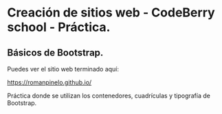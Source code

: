 # Creación de sitios web - CodeBerry school - Práctica.

## Básicos de Bootstrap.

Puedes ver el sitio web terminado aquí:

https://romanpinelo.github.io/

Práctica donde se utilizan los contenedores, cuadrículas y tipografía de Bootstrap.